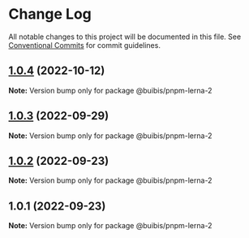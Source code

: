 # Change Log

All notable changes to this project will be documented in this file.
See [Conventional Commits](https://conventionalcommits.org) for commit guidelines.

## [1.0.4](https://github.com/zqinmiao/pnpm-example/compare/@buibis/pnpm-lerna-2@1.0.3...@buibis/pnpm-lerna-2@1.0.4) (2022-10-12)

**Note:** Version bump only for package @buibis/pnpm-lerna-2





## [1.0.3](https://github.com/zqinmiao/pnpm-example/compare/@buibis/pnpm-lerna-2@1.0.2...@buibis/pnpm-lerna-2@1.0.3) (2022-09-29)

**Note:** Version bump only for package @buibis/pnpm-lerna-2





## [1.0.2](https://github.com/zqinmiao/pnpm-example/compare/@buibis/pnpm-lerna-2@1.0.1...@buibis/pnpm-lerna-2@1.0.2) (2022-09-23)

**Note:** Version bump only for package @buibis/pnpm-lerna-2





## 1.0.1 (2022-09-23)

**Note:** Version bump only for package @buibis/pnpm-lerna-2
